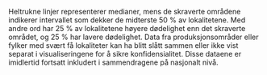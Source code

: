 Heltrukne linjer representerer medianer, mens de skraverte områdene indikerer intervallet som dekker de midterste 50 % av lokalitetene. Med andre ord har 25 % av lokalitetene høyere dødelighet enn det skraverte området, og 25 % har lavere dødelighet. Data fra produksjonsområder eller fylker med svært få lokaliteter kan ha blitt slått sammen eller ikke vist separat i visualiseringene for å sikre konfidensialitet. Disse dataene er imidlertid fortsatt inkludert i sammendragene på nasjonalt nivå.